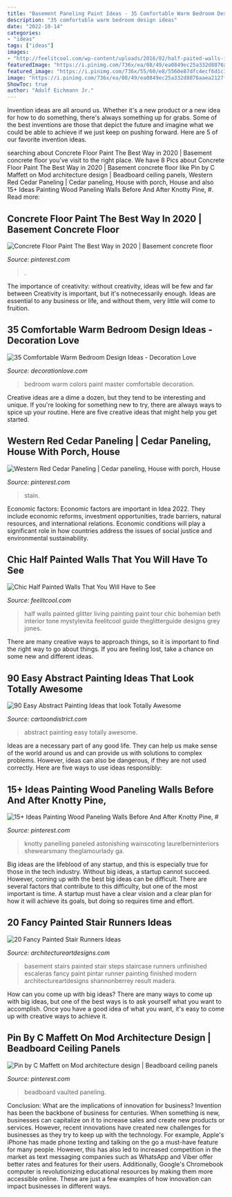 ```yaml
---
title: "Basement Paneling Paint Ideas - 35 Comfortable Warm Bedroom Design Ideas"
description: "35 comfortable warm bedroom design ideas"
date: "2022-10-14"
categories:
- "ideas"
tags: ["ideas"]
images:
- "http://feelitcool.com/wp-content/uploads/2016/02/half-paited-walls-interior.jpg"
featuredImage: "https://i.pinimg.com/736x/ea/08/49/ea0849ec25a332d8876aaea2127fda1d.jpg"
featured_image: "https://i.pinimg.com/736x/55/60/e8/5560e87dfc4ecf6d1c1b613b60f7162b--trim-work-all-white.jpg"
image: "https://i.pinimg.com/736x/ea/08/49/ea0849ec25a332d8876aaea2127fda1d.jpg"
ShowToc: true
author: "Adolf Eichmann Jr."
---
```



Invention ideas are all around us. Whether it's a new product or a new idea for how to do something, there's always something up for grabs. Some of the best inventions are those that depict the future and imagine what we could be able to achieve if we just keep on pushing forward. Here are 5 of our favorite invention ideas.

	

		
searching about Concrete Floor Paint The Best Way in 2020 | Basement concrete floor you've visit to the right place. We have 8 Pics about Concrete Floor Paint The Best Way in 2020 | Basement concrete floor like Pin by C Maffett on Mod architecture design | Beadboard ceiling panels, Western Red Cedar Paneling | Cedar paneling, House with porch, House and also 15+ Ideas Painting Wood Paneling Walls Before And After Knotty Pine, #. Read more:
		
    
## Concrete Floor Paint The Best Way In 2020 | Basement Concrete Floor

<img loading=lazy src="https://i.pinimg.com/736x/ea/08/49/ea0849ec25a332d8876aaea2127fda1d.jpg" onerror="this.onerror=null;this.src='https://tse1.mm.bing.net/th?id=OIP.QitorB52t6l9TpK2O79yLgHaFj&amp;pid=15.1';" alt="Concrete Floor Paint The Best Way in 2020 | Basement concrete floor">

_Source: pinterest.com_

>. 

	

The importance of creativity: without creativity, ideas will be few and far between
Creativity is important, but it's notnecessarily enough. Ideas are essential to any business or life, and without them, very little will come to fruition.

    
## 35 Comfortable Warm Bedroom Design Ideas - Decoration Love

<img loading=lazy src="http://www.decorationlove.com/wp-content/uploads/2016/07/Master-Bedroom-Paint-Colors.jpg" onerror="this.onerror=null;this.src='https://tse1.mm.bing.net/th?id=OIP.plpCuYa2MQWF6m_xMSHMrAHaLK&amp;pid=15.1';" alt="35 Comfortable Warm Bedroom Design Ideas - Decoration Love">

_Source: decorationlove.com_

>bedroom warm colors paint master comfortable decoration. 

	

Creative ideas are a dime a dozen, but they tend to be interesting and unique. If you're looking for something new to try, there are always ways to spice up your routine. Here are five creative ideas that might help you get started.

    
## Western Red Cedar Paneling | Cedar Paneling, House With Porch, House

<img loading=lazy src="https://i.pinimg.com/736x/c0/c2/95/c0c295876be1066b2b1b860a83a3820d.jpg" onerror="this.onerror=null;this.src='https://tse4.mm.bing.net/th?id=OIP.CxEKurMhzFi4XkPKWSRpIQHaLH&amp;pid=15.1';" alt="Western Red Cedar Paneling | Cedar paneling, House with porch, House">

_Source: pinterest.com_

>stain. 

	

Economic factors:
Economic factors are important in Idea 2022. They include economic reforms, investment opportunities, trade barriers, natural resources, and international relations. Economic conditions will play a significant role in how countries address the issues of social justice and environmental sustainability.

    
## Chic Half Painted Walls That You Will Have To See

<img loading=lazy src="http://feelitcool.com/wp-content/uploads/2016/02/half-paited-walls-interior.jpg" onerror="this.onerror=null;this.src='https://tse3.mm.bing.net/th?id=OIP.gfnJ67oh57cAmynq5muSGAHaLG&amp;pid=15.1';" alt="Chic Half Painted Walls That You Will Have to See">

_Source: feelitcool.com_

>half walls painted glitter living painting paint tour chic bohemian beth interior tone mystylevita feelitcool guide theglitterguide designs grey jones. 

	

There are many creative ways to approach things, so it is important to find the right way to go about things. If you are feeling lost, take a chance on some new and different ideas.

    
## 90 Easy Abstract Painting Ideas That Look Totally Awesome

<img loading=lazy src="http://www.cartoondistrict.com/wp-content/uploads/2017/05/Easy-Abstract-Painting-Ideas28.jpg" onerror="this.onerror=null;this.src='https://tse1.mm.bing.net/th?id=OIP.aTm0lIqjMj_h72281k1EkQHaJ4&amp;pid=15.1';" alt="90 Easy Abstract Painting Ideas that look Totally Awesome">

_Source: cartoondistrict.com_

>abstract painting easy totally awesome. 

	

Ideas are a necessary part of any good life. They can help us make sense of the world around us and can provide us with solutions to complex problems. However, ideas can also be dangerous, if they are not used correctly. Here are five ways to use ideas responsibly: 

    
## 15+ Ideas Painting Wood Paneling Walls Before And After Knotty Pine, #

<img loading=lazy src="https://i.pinimg.com/736x/a4/68/db/a468dbdd87e8a70af4c56078fed7cb34.jpg" onerror="this.onerror=null;this.src='https://tse3.mm.bing.net/th?id=OIP.LTG3jWnvVmVAOQaBrJsAFgAAAA&amp;pid=15.1';" alt="15+ Ideas Painting Wood Paneling Walls Before And After Knotty Pine, #">

_Source: pinterest.com_

>knotty panelling paneled astonishing wainscoting laurelberninteriors shewearsmany theglamourlady ga. 

	

Big ideas are the lifeblood of any startup, and this is especially true for those in the tech industry. Without big ideas, a startup cannot succeed. However, coming up with the best big ideas can be difficult. There are several factors that contribute to this difficulty, but one of the most important is time. A startup must have a clear vision and a clear plan for how it will achieve its goals, but doing so requires time and effort.

    
## 20 Fancy Painted Stair Runners Ideas

<img loading=lazy src="http://www.architectureartdesigns.com/wp-content/uploads/2013/09/ann.jpg" onerror="this.onerror=null;this.src='https://tse3.mm.bing.net/th?id=OIP.UDDCXw_BWUtfldohW9CLMwAAAA&amp;pid=15.1';" alt="20 Fancy Painted Stair Runners Ideas">

_Source: architectureartdesigns.com_

>basement stairs painted stair steps staircase runners unfinished escaleras fancy paint pintar runner painting finished modern architectureartdesigns shannonberrey result madera. 

	

How can you come up with big ideas?
There are many ways to come up with big ideas, but one of the best ways is to ask yourself what you want to accomplish. Once you have a good idea of what you want, it's easy to come up with creative ways to achieve it.

    
## Pin By C Maffett On Mod Architecture Design | Beadboard Ceiling Panels

<img loading=lazy src="https://i.pinimg.com/736x/55/60/e8/5560e87dfc4ecf6d1c1b613b60f7162b--trim-work-all-white.jpg" onerror="this.onerror=null;this.src='https://tse2.mm.bing.net/th?id=OIP.OWCXWBRisaoOykICn2Al4QHaNK&amp;pid=15.1';" alt="Pin by C Maffett on Mod architecture design | Beadboard ceiling panels">

_Source: pinterest.com_

>beadboard vaulted paneling. 

	

Conclusion: What are the implications of innovation for business?
Invention has been the backbone of business for centuries. When something is new, businesses can capitalize on it to increase sales and create new products or services. However, recent innovations have created new challenges for businesses as they try to keep up with the technology. For example, Apple's iPhone has made phone texting and talking on the go a must-have feature for many people. However, this has also led to increased competition in the market as text messaging companies such as WhatsApp and Viber offer better rates and features for their users. Additionally, Google's Chromebook computer is revolutionizing educational resources by making them more accessible online. These are just a few examples of how innovation can impact businesses in different ways.

